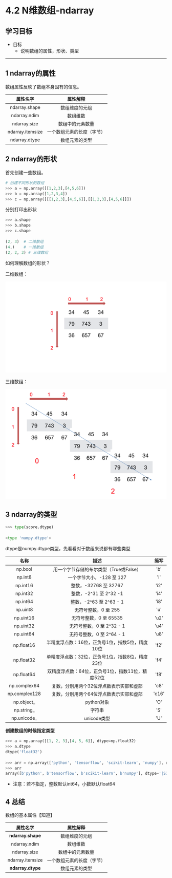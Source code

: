 # 4.2 N维数组-ndarray

## 学习目标

- 目标
  - 说明数组的属性，形状、类型

---

## 1 ndarray的属性

数组属性反映了数组本身固有的信息。

|     属性名字     |          属性解释          |
| :--------------: | :------------------------: |
|  ndarray.shape   |       数组维度的元组       |
|   ndarray.ndim   |          数组维数          |
|   ndarray.size   |      数组中的元素数量      |
| ndarray.itemsize | 一个数组元素的长度（字节） |
|  ndarray.dtype   |       数组元素的类型       |

## 2 ndarray的形状

首先创建一些数组。

```python
# 创建不同形状的数组
>>> a = np.array([[1,2,3],[4,5,6]])
>>> b = np.array([1,2,3,4])
>>> c = np.array([[[1,2,3],[4,5,6]],[[1,2,3],[4,5,6]]])
```

分别打印出形状

```python
>>> a.shape
>>> b.shape
>>> c.shape

(2, 3)  # 二维数组
(4,)	# 一维数组
(2, 2, 3) # 三维数组
```

如何理解数组的形状？

二维数组：

![数组1](./images/数组1.png)

三维数组：

![数组2](./images/数组2.png)



## 3 ndarray的类型

```python
>>> type(score.dtype)

<type 'numpy.dtype'>
```

dtype是numpy.dtype类型，先看看对于数组来说都有哪些类型

|     名称      |                       描述                        | 简写  |
| :-----------: | :-----------------------------------------------: | :---: |
|    np.bool    |      用一个字节存储的布尔类型（True或False）      |  'b'  |
|    np.int8    |             一个字节大小，-128 至 127             |  'i'  |
|   np.int16    |               整数，-32768 至 32767               | 'i2'  |
|   np.int32    |              整数，-2^31​ 至 2^32 -1               | 'i4'  |
|   np.int64    |              整数，-2^63 至 2^63 - 1              | 'i8'  |
|   np.uint8    |               无符号整数，0 至 255                |  'u'  |
|   np.uint16   |              无符号整数，0 至 65535               | 'u2'  |
|   np.uint32   |             无符号整数，0 至 2^32 - 1             | 'u4'  |
|   np.uint64   |             无符号整数，0 至 2^64 - 1             | 'u8'  |
|  np.float16   | 半精度浮点数：16位，正负号1位，指数5位，精度10位  | 'f2'  |
|  np.float32   | 单精度浮点数：32位，正负号1位，指数8位，精度23位  | 'f4'  |
|  np.float64   | 双精度浮点数：64位，正负号1位，指数11位，精度52位 | 'f8'  |
| np.complex64  |     复数，分别用两个32位浮点数表示实部和虚部      | 'c8'  |
| np.complex128 |     复数，分别用两个64位浮点数表示实部和虚部      | 'c16' |
|  np.object_   |                    python对象                     |  'O'  |
|  np.string_   |                      字符串                       |  'S'  |
|  np.unicode_  |                    unicode类型                    |  'U'  |

**创建数组的时候指定类型**

```python
>>> a = np.array([[1, 2, 3],[4, 5, 6]], dtype=np.float32)
>>> a.dtype
dtype('float32')

>>> arr = np.array(['python', 'tensorflow', 'scikit-learn', 'numpy'], dtype = np.string_)
>>> arr
array([b'python', b'tensorflow', b'scikit-learn', b'numpy'], dtype='|S12')
```

- 注意：若不指定，整数默认int64，小数默认float64

## 4 总结

数组的基本属性【知道】

|     属性名字      |          属性解释          |
| :---------------: | :------------------------: |
| **ndarray.shape** |       数组维度的元组       |
|   ndarray.ndim    |          数组维数          |
|   ndarray.size    |      数组中的元素数量      |
| ndarray.itemsize  | 一个数组元素的长度（字节） |
| **ndarray.dtype** |       数组元素的类型       |

